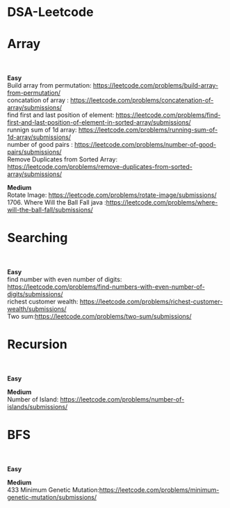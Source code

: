 # DSA-Leetcode

# **Array**<br /> <br />
**Easy** <br />
Build array from permutation: https://leetcode.com/problems/build-array-from-permutation/  <br/>
concatation of array : https://leetcode.com/problems/concatenation-of-array/submissions/ <br/>
find first and last position of element: https://leetcode.com/problems/find-first-and-last-position-of-element-in-sorted-array/submissions/ <br/>
runnign sum of 1d array: https://leetcode.com/problems/running-sum-of-1d-array/submissions/   <br/>
number of good pairs : https://leetcode.com/problems/number-of-good-pairs/submissions/   <br/>
Remove Duplicates from Sorted Array: https://leetcode.com/problems/remove-duplicates-from-sorted-array/submissions/
 
 
**Medium** <br />
Rotate Image: https://leetcode.com/problems/rotate-image/submissions/ <br/>
1706. Where Will the Ball Fall java :https://leetcode.com/problems/where-will-the-ball-fall/submissions/



# **Searching**<br /> <br />
**Easy** <br />
find number with even number of digits: https://leetcode.com/problems/find-numbers-with-even-number-of-digits/submissions/ <br/>
richest customer wealth: https://leetcode.com/problems/richest-customer-wealth/submissions/ <br/>
Two sum:https://leetcode.com/problems/two-sum/submissions/


# **Recursion**<br /> <br />

**Easy** <br />

**Medium** <br />
Number of Island: https://leetcode.com/problems/number-of-islands/submissions/

# **BFS**<br /> <br />

**Easy** <br />


**Medium** <br />
433 Minimum Genetic Mutation:https://leetcode.com/problems/minimum-genetic-mutation/submissions/



